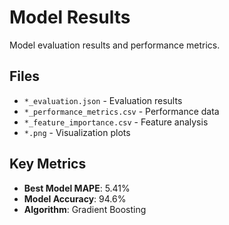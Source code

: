 # Model Results

Model evaluation results and performance metrics.

## Files
- `*_evaluation.json` - Evaluation results
- `*_performance_metrics.csv` - Performance data
- `*_feature_importance.csv` - Feature analysis
- `*.png` - Visualization plots

## Key Metrics
- **Best Model MAPE**: 5.41%
- **Model Accuracy**: 94.6%
- **Algorithm**: Gradient Boosting
